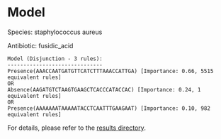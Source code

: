 
# Model

Species: staphylococcus aureus

Antibiotic: fusidic_acid

```
Model (Disjunction - 3 rules):
------------------------------
Presence(AAACCAATGATGTTCATCTTTAAACCATTGA) [Importance: 0.66, 5515 equivalent rules]
OR
Absence(AAGATGTCTAAGTGAAGCTCACCCATACCAC) [Importance: 0.24, 1 equivalent rules]
OR
Presence(AAAAAAATAAAAATACCTCAATTTGAAGAAT) [Importance: 0.10, 982 equivalent rules]

```

For details, please refer to the [results directory](../../../../../results/scm_b/staphylococcus+aureus/fusidic_acid/repeat_0/).

